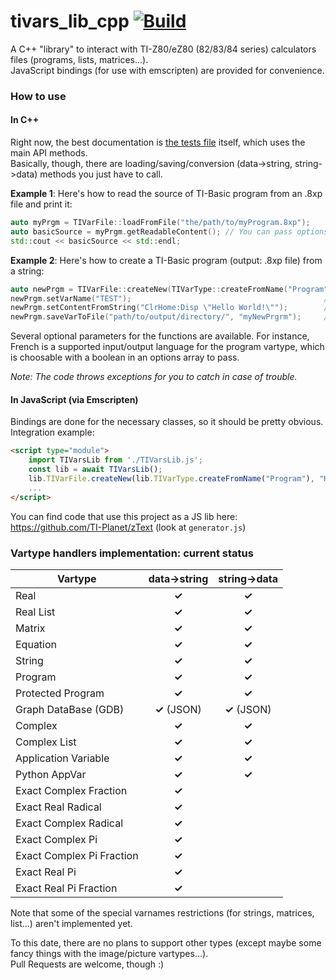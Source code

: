 # tivars_lib_cpp [![Build](https://github.com/adriweb/tivars_lib_cpp/actions/workflows/build.yml/badge.svg)](https://github.com/adriweb/tivars_lib_cpp/actions/workflows/build.yml)
A C++ "library" to interact with TI-Z80/eZ80 (82/83/84 series) calculators files (programs, lists, matrices...).  
JavaScript bindings (for use with emscripten) are provided for convenience.

### How to use

#### In C++

Right now, the best documentation is [the tests file](tests.cpp) itself, which uses the main API methods.  
Basically, though, there are loading/saving/conversion (data->string, string->data) methods you just have to call.

**Example 1**: Here's how to read the source of TI-Basic program from an .8xp file and print it:
```cpp
auto myPrgm = TIVarFile::loadFromFile("the/path/to/myProgram.8xp");
auto basicSource = myPrgm.getReadableContent(); // You can pass options like { {"reindent", true} }...
std::cout << basicSource << std::endl;
```
**Example 2**: Here's how to create a TI-Basic program (output: .8xp file) from a string:
```cpp
auto newPrgm = TIVarFile::createNew(TIVarType::createFromName("Program"));  // Create an empty "container" first
newPrgm.setVarName("TEST");                                           // (also an optional parameter above)
newPrgm.setContentFromString("ClrHome:Disp \"Hello World!\"");        // Set the var's content from a string
newPrgm.saveVarToFile("path/to/output/directory/", "myNewPrgrm");     // The extension is added automatically
```

Several optional parameters for the functions are available. For instance, French is a supported input/output language for the program vartype, which is choosable with a boolean in an options array to pass.

_Note: The code throws exceptions for you to catch in case of trouble._

#### In JavaScript (via Emscripten)

Bindings are done for the necessary classes, so it should be pretty obvious.  
Integration example:
```html
<script type="module">
    import TIVarsLib from './TIVarsLib.js';
    const lib = await TIVarsLib();
    lib.TIVarFile.createNew(lib.TIVarType.createFromName("Program"), "HELLO");
    ...
</script>
```

You can find code that use this project as a JS lib here: https://github.com/TI-Planet/zText (look at `generator.js`)

### Vartype handlers implementation: current status

| Vartype                   | data->string | string->data |
|---------------------------|:------------:|:------------:|
| Real                      |    **✓**     |    **✓**     |
| Real List                 |    **✓**     |    **✓**     |
| Matrix                    |    **✓**     |    **✓**     |
| Equation                  |    **✓**     |    **✓**     |
| String                    |    **✓**     |    **✓**     |
| Program                   |    **✓**     |    **✓**     |
| Protected Program         |    **✓**     |    **✓**     |
| Graph DataBase (GDB)      | **✓** (JSON) | **✓** (JSON) |
| Complex                   |    **✓**     |    **✓**     |
| Complex List              |    **✓**     |    **✓**     |
| Application Variable      |    **✓**     |    **✓**     |
| Python AppVar             |    **✓**     |    **✓**     |
| Exact Complex Fraction    |    **✓**     |              |
| Exact Real Radical        |    **✓**     |              |
| Exact Complex Radical     |    **✓**     |              |
| Exact Complex Pi          |    **✓**     |              |
| Exact Complex Pi Fraction |    **✓**     |              |
| Exact Real Pi             |    **✓**     |              |
| Exact Real Pi Fraction    |    **✓**     |              |

Note that some of the special varnames restrictions (for strings, matrices, list...) aren't implemented yet.

To this date, there are no plans to support other types (except maybe some fancy things with the image/picture vartypes...).  
Pull Requests are welcome, though :)
